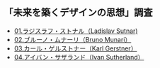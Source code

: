 ## 「未来を築くデザインの思想」調査

- [01.ラジスラフ・ストナル（Ladislav Sutnar)](./01_LadislavSutnar.md)
- [02.ブルーノ・ムナーリ（Bruno Munari）](./02_BrunoMunari.md)
- [03.カール・ゲルストナー（Karl Gerstner）](./03_KarlGerstner.md)
- [04.アイバン・サザランド（Ivan Sutherland）](./04_IvanSutherland.md)